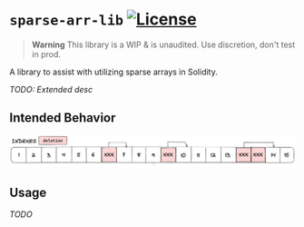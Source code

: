 # `sparse-arr-lib` [![License](https://img.shields.io/badge/License-Beerware-green)](./LICENSE.md)

> **Warning**
> This library is a WIP & is unaudited. Use discretion, don't test in prod.


A library to assist with utilizing sparse arrays in Solidity.

*TODO: Extended desc*

## Intended Behavior
![Sparse Demo](./assets/sparse_arr.png)

## Usage
*TODO*
